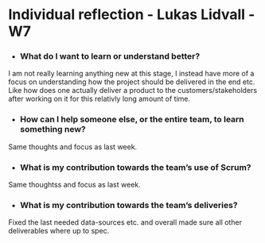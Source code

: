 # Individual reflection - Lukas Lidvall - W7

- ### What do I want to learn or understand better?

I am not really learning anything new at this stage, I instead have more of a focus on understanding how the project should be delivered in the end etc. Like how does one actually deliver a product to the customers/stakeholders after working on it for this relativly long amount of time.

- ### How can I help someone else, or the entire team, to learn something new?

Same thoughts and focus as last week.

- ### What is my contribution towards the team’s use of Scrum?

Same thoughtss and focus as last week.

- ### What is my contribution towards the team’s deliveries?

Fixed the last needed data-sources etc. and overall made sure all other deliverables where up to spec.
